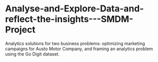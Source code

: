 # Analyse-and-Explore-Data-and-reflect-the-insights---SMDM-Project
Analytics solutions for two business problems: optimizing marketing campaigns for Austo Motor Company, and framing an analytics problem using the Go Digit dataset.
